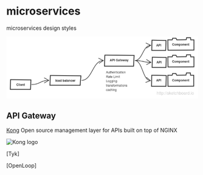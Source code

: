 # microservices
microservices design styles

![overview](overview.png)

## API Gateway



[Kong](http://getkong.org/)
Open source management layer for APIs built on top of NGINX

![Kong logo](http://i.imgur.com/4jyQQAZ.png)

[Tyk]

[OpenLoop]


